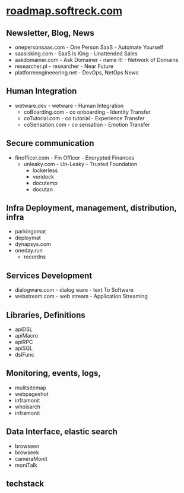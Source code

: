 # [roadmap.softreck.com](http://roadmap.softreck.com)

## Newsletter, Blog, News

+ onepersonsaas.com - One Person SaaS - Automate Yourself
+ saasisking.com - SaaS is King - Unattended Sales
+ askdomainer.com - Ask Domainer - name it! - Network of Domains
+ researcher.pl - researcher - Near Future
+ platformengineeering.net - DevOps, NetOps  News



## Human Integration

+ wetware.dev - wetware - Human Integration
  + coBoarding.com - co onboarding - Identity Transfer
  + coTutorial.com - co tutorial - Experience Transfer 
  + coSensation.com -  co sensation - Emotion Transfer



## Secure communication

+ finofficer.com - Fin Officer - Encrypted Finances
  + unleaky.com - Un-Leaky - Trusted Foundation
    + lockerless
    + veridock
    + docutemp
    + docutan
    

## Infra Deployment, management, distribution, infra

+ parkingomat
+ deploymat
+ dynapsys.com
+ oneday.run 
  + recordns

  

## Services Development

+ dialogware.com - dialog ware - text To Software
+ webstream.com - web stream - Application Streaming

## Libraries, Definitions

+ apiDSL
+ apiMacro
+ apiRPC
+ apiSQL
+ dslFunc

## Monitoring, events, logs, 

+ mulitsitemap
+ webpageshot
+ inframonit
+ whoisarch
+ inframonit



## Data Interface, elastic search

+ browseen
+ browseek
+ cameraMonit
+ moniTalk


## techstack



